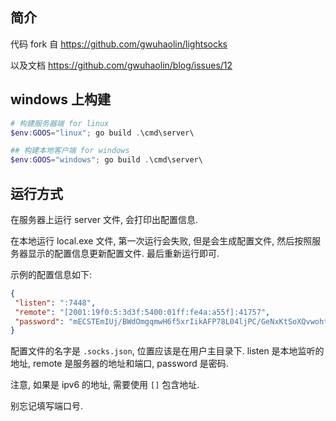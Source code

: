 ## 简介

代码 fork 自 https://github.com/gwuhaolin/lightsocks

以及文档 https://github.com/gwuhaolin/blog/issues/12

## windows 上构建

```powershell
# 构建服务器端 for linux
$env:GOOS="linux"; go build .\cmd\server\

## 构建本地客户端 for windows
$env:GOOS="windows"; go build .\cmd\server\
```

## 运行方式

在服务器上运行 server 文件, 会打印出配置信息.

在本地运行 local.exe 文件, 第一次运行会失败, 但是会生成配置文件,
然后按照服务器显示的配置信息更新配置文件. 最后重新运行即可.

示例的配置信息如下:

```json
{
 "listen": ":7448",
 "remote": "[2001:19f0:5:3d3f:5400:01ff:fe4a:a55f]:41757",
 "password": "mECSTEmIUj/BWdOmgqmwH6f5xrIikAFP78L04ljPC/GeNxKtSoXQvwohtsvh/iYZG2z3aXBj6LhiBrERfX6GNk2Pt5tToaRoHb1b+g++rOgQOJvGR7VFZCKtiLQ/+ub74c9jPHTtdVyZG6ONad/5ZflVz4Zfws8107MplRAC4jeHVFjg6l7fWoLekHbeVeWuxHILOrdH+KE9k8jB6NPt131dHabvsEcno1MQ=="
}
```

配置文件的名字是 `.socks.json`, 位置应该是在用户主目录下.
listen 是本地监听的地址, remote 是服务器的地址和端口, password 是密码.

注意, 如果是 ipv6 的地址, 需要使用 `[]` 包含地址.

别忘记填写端口号.
